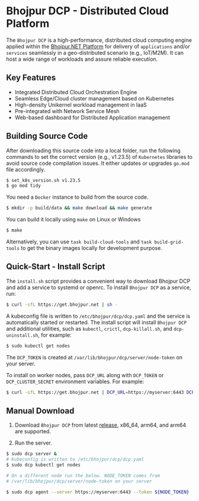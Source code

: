 # Bhojpur DCP - Distributed Cloud Platform

The `Bhojpur DCP` is a high-performance, distributed cloud computing engine applied within the
[Bhojpur.NET Platform](https://github.com/bhojpur/platform) for delivery of `applications` and/or
`services` seamlessly in a geo-distributed scenario (e.g., IoT/M2M). It can host a wide range of
workloads and assure reliable execution.

## Key Features

- Integrated Distributed Cloud Orchestration Engine
- Seamless Edge/Cloud cluster management based on Kubernetes
- High-density Unikernel workload management in IaaS
- Pre-integrated with Network Service Mesh
- Web-based dashboard for Distributed Application management

## Building Source Code

After downloading this source code into a local folder, run the following commands to set the
correct version (e.g., v1.23.5) of `Kubernetes` libraries to avoid source code compilation
issues. It either updates or upgrades `go.mod` file accordingly.

```bash
$ set_k8s_version.sh v1.23.5
$ go mod tidy
```

You need a `Docker` instance to build from the source code.

```bash
$ mkdir -p build/data && make download && make generate
```

You can build it locally using `make` on Linux or Windows

```bash
$ make
```

Alternatively, you can use `task build-cloud-tools` and `task build-grid-tools` to get the
binary images locally for development purpose.

## Quick-Start - Install Script

The `install.sh` script provides a convenient way to download Bhojpur DCP and add a service to systemd
or openrc. To install `Bhojpur DCP` as a service, run:

```bash
$ curl -sfL https://get.bhojpur.net | sh -
```

A kubeconfig file is written to `/etc/bhojpur/dcp/dcp.yaml` and the service is automatically started
or restarted. The install script will install `Bhojpur DCP` and additional utilities, such as `kubectl`, `crictl`, `dcp-killall.sh`, and `dcp-uninstall.sh`, for example:

```bash
$ sudo kubectl get nodes
```

The `DCP_TOKEN` is created at `/var/lib/bhojpur/dcp/server/node-token` on your server.

To install on worker nodes, pass `DCP_URL` along with `DCP_TOKEN` or `DCP_CLUSTER_SECRET`
environment variables. For example:

```bash
$ curl -sfL https://get.bhojpur.net | DCP_URL=https://myserver:6443 DCP_TOKEN=XXX sh -
```

## Manual Download

1. Download `Bhojpur DCP` from latest [release](https://github.com/bhojpur/dcp/releases/latest),
x86_64, arm64, and arm64 are supported.

2. Run the server.

```bash
$ sudo dcp server &
# Kubeconfig is written to /etc/bhojpur/dcp/dcp.yaml
$ sudo dcp kubectl get nodes

# On a different node run the below. NODE_TOKEN comes from
# /var/lib/bhojpur/dcp/server/node-token on your server

$ sudo dcp agent --server https://myserver:6443 --token ${NODE_TOKEN}
```
